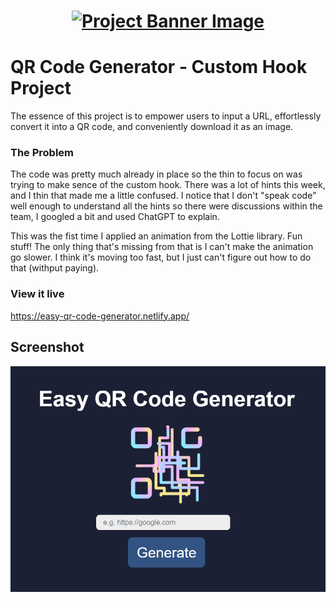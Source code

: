<h1 align="center">
  <a href="">
    <img src="/src/assets/custom-hooks.svg" alt="Project Banner Image">
  </a>
</h1>

# QR Code Generator - Custom Hook Project

The essence of this project is to empower users to input a URL, effortlessly convert it into a QR code, and conveniently download it as an image.

### The Problem

The code was pretty much already in place so the thin to focus on was trying to make sence of the custom hook. There was a lot of hints this week, and I thin that made me a little confused. I notice that I don't "speak code" well enough to understand all the hints so there were discussions within the team, I googled a bit and used ChatGPT to explain.

This was the fist time I applied an animation from the Lottie library. Fun stuff! The only thing that's missing from that is I can't make the animation go slower. I think it's moving too fast, but I just can't figure out how to do that (withput paying).

### View it live

https://easy-qr-code-generator.netlify.app/

## Screenshot

<a href="">
   <img src="src/assets/qr-code.png" alt="Preview of the QR-code generator.">
  </a>
